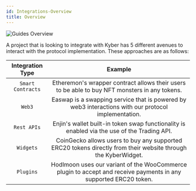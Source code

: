 ```yaml
---
id: Integrations-Overview
title: Overview
---
```

![Guides Overview](/uploads/guidesoverview.png "Guides Overview")

A project that is looking to integrate with Kyber has 5 different avenues to interact with the protocol implementation. These approaches are as follows:

| Integration Type | Example |
|:----------------:|:-------:|
| `Smart Contracts` | Etheremon's wrapper contract allows their users to be able to buy NFT monsters in any tokens. |
| `Web3` | Easwap is a swapping service that is powered by web3 interactions with our protocol implementation. |
| `Rest APIs` | Enjin's wallet built-in token swap functionality is enabled via the use of the Trading API. |
| `Widgets` | CoinGecko allows users to buy any supported ERC20 tokens directly from their website through the KyberWidget. |
| `Plugins` | Hodlmoon uses our variant of the WooCommerce plugin to accept and receive payments in any supported ERC20 token. |
